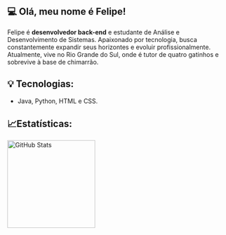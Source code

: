 ## 💻 Olá, meu nome é Felipe!
Felipe é <b>desenvolvedor back-end</b> e estudante de Análise e Desenvolvimento de Sistemas. Apaixonado por tecnologia, busca constantemente expandir seus horizontes e evoluir profissionalmente. Atualmente, vive no Rio Grande do Sul, onde é tutor de quatro gatinhos e sobrevive à base de chimarrão.

## 💡 Tecnologias:
- Java, Python, HTML e CSS.

## 📈Estatísticas:

<p>
<img 
      align="left" 
      alt="GitHub Stats" 
      height="200" 
      src="https://github-readme-stats.vercel.app/api/top-langs/?username=LiperDev&theme=tokyonight&layout=compact&custom_title=Tecnologias&langs_count=9" 
  />
</p>
